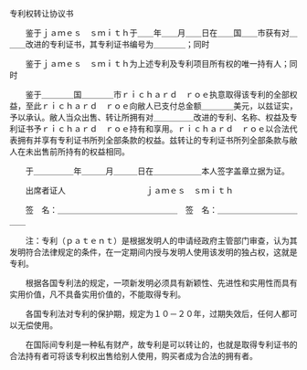 



专利权转让协议书



 

　　鉴于ｊａｍｅｓ　ｓｍｉｔｈ于＿＿年＿＿月＿＿日在＿＿国＿＿市获有对＿＿＿改进的专利证书，其专利证书编号为＿＿＿＿；同时

　　鉴于ｊａｍｅｓ　ｓｍｉｔｈ为上述专利及专利项目所有权的唯一持有人；同时

　　鉴于＿＿＿＿国＿＿＿＿市ｒｉｃｈａｒｄ　ｒｏｅ执意取得该专利的全部权益，至此ｒｉｃｈａｒｄ　ｒｏｅ向敝人已支付总金额＿＿＿＿美元，以兹证实，予以承认。敝人当众出售、转让所拥有对＿＿＿＿＿改进的专利、名称、权益及专利证书予ｒｉｃｈａｒｄ　ｒｏｅ持有和享用。ｒｉｃｈａｒｄ　ｒｏｅ以合法代表拥有并享有专利证书所列全部条款的权益。兹转让的专利证书所列全部条款与敝人在未出售前所持有的权益相同。

　　于＿＿＿＿＿年＿＿＿月＿＿＿日在＿＿＿＿＿＿本人签字盖章立据为证。

　　出席者证人　　　　　　　　　　ｊａｍｅｓ　ｓｍｉｔｈ

　　签　名：＿＿＿＿＿＿＿＿＿＿＿＿＿＿＿　签　名：＿＿＿＿＿＿＿＿＿＿＿＿

　　注：专利（ｐａｔｅｎｔ）是根据发明人的申请经政府主管部门审查，认为其发明符合法律规定的条件，在一定期间内授与发明人使用该发明的独占权，这就是专利。

　　根据各国专利法的规定，一项新发明必须具有新颖性、先进性和实用性而具有实用价值，凡不具备实用价值的，不能取得专利。

　　各国专利法对专利的保护期，规定为１０－２０年，过期失效后，任何人都可以无偿使用。

　　在国际间专利是一种私有财产，故专利是可以转让的，也就是取得专利证书的合法持有者可将该专利权出售给别人使用，购买者成为合法的拥有者。

　　
